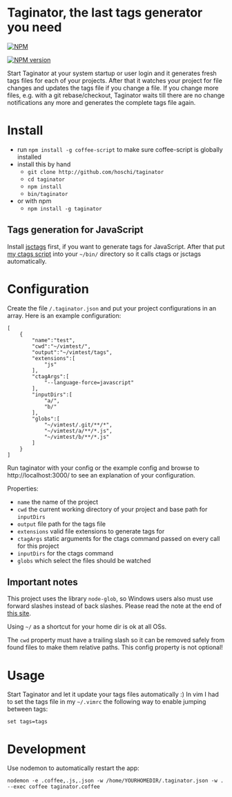 # Taginator, the last tags generator you need

[![NPM](https://nodei.co/npm-dl/taginator.png)](https://nodei.co/npm-dl/taginator/)

[![NPM version](https://badge.fury.io/js/taginator.png)](http://badge.fury.io/js/taginator)

Start Taginator at your system startup or user login and it generates fresh tags files
for each of your projects. After that it watches your project for file changes and
updates the tags file if you change a file. If you change more files, e.g. with a
git rebase/checkout, Taginator waits till there are no change notifications any more
and generates the complete tags file again.

# Install

* run `npm install -g coffee-script` to make sure coffee-script is globally installed
* install this by hand
    * `git clone http://github.com/hoschi/taginator`
    * `cd taginator`
    * `npm install`
    * `bin/taginator`
* or with npm
    * `npm install -g taginator`

## Tags generation for JavaScript

Install [jsctags](https://github.com/mozilla/doctorjs) first, if you want to generate
tags for JavaScript. After that put [my ctags script](https://github.com/hoschi/scripts/blob/master/ctags) into your `~/bin/` directory
so it calls ctags or jsctags automatically.

# Configuration

Create the file `/.taginator.json` and put your project configurations in an array.
Here is an example configuration:

    [
        {
            "name":"test",
            "cwd":"~/vimtest/",
            "output":"~/vimtest/tags",
            "extensions":[
                "js"
            ],
            "ctagArgs":[
                "--language-force=javascript"
            ],
            "inputDirs":[
                "a/",
                "b/"
            ],
            "globs":[
                "~/vimtest/.git/**/*",
                "~/vimtest/a/**/*.js",
                "~/vimtest/b/**/*.js"
            ]
        }
    ]

Run taginator with your config or the example config and browse to
http://localhost:3000/ to see an explanation of your configuration.

Properties:

* `name` the name of the project
* `cwd` the current working directory of your project and base path for `inputDirs`
* `output` file path for the tags file
* `extensions` valid file extensions to generate tags for
* `ctagArgs` static arguments for the ctags command passed on every call for this project
* `inputDirs` for the ctags command
* `globs` which select the files should be watched

## Important notes

This project uses the library `node-glob`, so Windows users also must use forward
slashes instead of back slashes. Please read the note at the end of
[this site](https://github.com/isaacs/node-glob).

Using `~/` as a shortcut for your home dir is ok at all OSs.

The `cwd` property must have a trailing slash so it can be removed safely from
found files to make them relative paths. This config property is not optional!

# Usage

Start Taginator and let it update your tags files automatically :)
In vim I had to set the tags file in my `~/.vimrc` the following way
to enable jumping between tags:

    set tags=tags

# Development

Use nodemon to automatically restart the app:

    nodemon -e .coffee,.js,.json -w /home/YOURHOMEDIR/.taginator.json -w .  --exec coffee taginator.coffee
